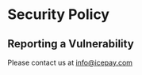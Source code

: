 # Security Policy


## Reporting a Vulnerability

Please contact us at [info@icepay.com](mailto:info@icepay.com)
